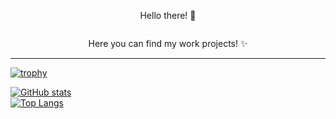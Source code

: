 <div id ="Github_Page">
  <p align ="center">Hello there! 👋</p>
  <p align ="center"><img src ="https://cdn.discordapp.com/attachments/639102961892589588/789872680350122014/code.png" alt=""/></p>
  <p align ="center">Here you can find my work projects! ✨</p>
</div>

<hr>

[![trophy](https://github-profile-trophy.vercel.app/?username=ZukiLTU&theme=onedark)](https://github.com/ryo-ma/github-profile-trophy)

[![GitHub stats](https://github-readme-stats.vercel.app/api?username=ZukiLTU&show_icons=true&theme=dark)](https://github.com/anuraghazra/github-readme-stats)<br>
[![Top Langs](https://github-readme-stats.vercel.app/api/top-langs/?username=ZukiLTU&layout=compact&theme=dark)](https://github.com/anuraghazra/github-readme-stats)


